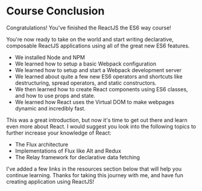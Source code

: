 # Course Conclusion

Congratulations! You've finished the ReactJS the ES6 way course!

You're now ready to take on the world and start writing declarative,
composable ReactJS applications using all of the great new ES6 features.

  * We installed Node and NPM
  * We learned how to setup a basic Webpack configuration
  * We learned how to setup and start a Webpack development server
  * We learned about quite a few new ES6 operators and shortcuts like
    destructuring, spread operators, and static constructors.
  * We then learned how to create React components using ES6 classes, and
    how to use props and state.
  * We learned how React uses the Virtual DOM to make webpages dynamic and
    incredibly fast.

This was a great introduction, but now it's time to get out there and learn
even more about React. I would suggest you look into the following topics to
further increase your knowledge of React:

  * The Flux architecture
  * Implementations of Flux like Alt and Redux
  * The Relay framework for declarative data fetching

I've added a few links in the resources section below that will help you
continue learning. Thanks for taking this journey with me, and have fun creating
application using ReactJS!
